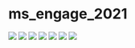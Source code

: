 # ms_engage_2021
![](appImages/1.jpg)
![](appImages/2.jpg)
![](appImages/3.jpg)
![](appImages/4.jpg)
![](appImages/5.jpg)
![](appImages/6.jpg)
![](appImages/7.jpg)

